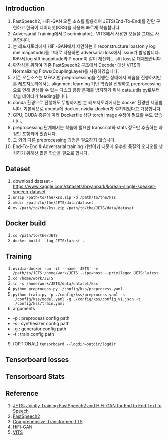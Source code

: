 ## Introduction
1. FastSpeech2, HiFi-GAN 오픈 소스를 활용하여 JETS(End-To-End)를 간단 구현하고 한국어 데이터셋(KSS)을 사용해 빠르게 학습합니다.
2. Adversarial Training에서 Discriminator는 VITS에서 사용한 모듈을 그대로 사용합니다.
3. 본 레포지토리에서 HiFi-GAN에서 제안하는 l1 reconstructure loss(only log mel magnitude)를 그대로 사용하면 adversarial loss에서 issue가 발생합니다. 따라서 log stft magnitude와 l1 norm이 같이 계산되는 stft loss로 대체했습니다.
4. 확장성을 위하여 기존 FastSpeech2 구조에서 Decoder 대신 VITS의 Normalizing Flows(CouplingLayer)를 사용하였습니다. 
5. 기존 오픈소스는 MFA기반 preprocessing을 진행한 상태에서 학습을 진행하지만 본 레포지토리에서는 alignment learning 기반 학습을 진행하고 preprocessing으로 인해 발생할 수 있는 디스크 용량 문제를 방지하기 위해 data_utils.py로부터 학습 데이터가 feeding됩니다.
6. conda 환경으로 진행해도 무방하지만 본 레포지토리에서는 docker 환경만 제공합니다. 기본적으로 ubuntu에 docker, nvidia-docker가 설치되었다고 가정합니다.
7. GPU, CUDA 종류에 따라 Dockerfile 상단 torch image 수정이 필요할 수도 있습니다.
8. preprocessing 단계에서는 학습에 필요한 transcript와 stats 정도만 추출하는 과정만 포함되어 있습니다.
9. 그 외의 다른 preprocessing 과정은 필요하지 않습니다.
10. End-To-End & Adversarial training 기반이기 때문에 우수한 품질의 오디오를 생성하기 위해선 많은 학습을 필요로 합니다.

## Dataset
1. download dataset - https://www.kaggle.com/datasets/bryanpark/korean-single-speaker-speech-dataset
2. `unzip /path/to/the/kss.zip -d /path/to/the/kss`
3. `mkdir /path/to/the/JETS/data/dataset`
4. `mv /path/to/the/kss.zip /path/to/the/JETS/data/dataset`

## Docker build
1. `cd /path/to/the/JETS`
2. `docker build --tag JETS:latest .`

## Training
1. `nvidia-docker run -it --name 'JETS' -v /path/to/JETS:/home/work/JETS --ipc=host --privileged JETS:latest`
2. `cd /home/work/JETS`
5. `ln -s /home/work/JETS/data/dataset/kss`
6. `python preprocess.py ./config/kss/preprocess.yaml`
7. `python train.py -p ./config/kss/preprocess.yaml -s ./config/kss/model.yaml -g ./config/kss/config_v1.json -t ./config/kss/train.yaml`
8. arguments
  * -p : preprocess config path
  * -s : synthesizer config path
  * -g : generator config path
  * -t : train config path
9. (OPTIONAL) `tensorboard --logdir=outdir/logdir`

## Tensorboard losses


## Tensorboard Stats


## Reference
1. [JETS: Jointly Training FastSpeech2 and HiFi-GAN for End to End Text to Speech](https://arxiv.org/abs/2203.16852)
3. [FastSpeech2](https://github.com/ming024/FastSpeech2)
4. [Comprehensive-Transformer-TTS](https://github.com/keonlee9420/Comprehensive-Transformer-TTS)
5. [HiFi-GAN](https://github.com/jik876/hifi-gan)
6. [VITS](https://github.com/jaywalnut310/vits)

